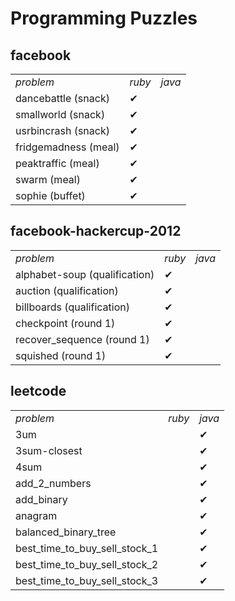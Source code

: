 # Programming Puzzles

## facebook
<table>
<tr><td><em>problem</em></td><td><em>ruby</em></td><td><em>java</em></td></tr>
<tr><td>dancebattle (snack)</td><td>&#10004</td><td/>
<tr><td>smallworld (snack)</td><td>&#10004</td><td/>
<tr><td>usrbincrash (snack)</td><td>&#10004</td><td/>
<tr><td>fridgemadness (meal)</td><td>&#10004</td><td/>
<tr><td>peaktraffic (meal)</td><td>&#10004</td><td/>
<tr><td>swarm (meal)</td><td>&#10004</td><td/>
<tr><td>sophie (buffet)</td><td>&#10004</td><td/>
</table>

## facebook-hackercup-2012
<table>
<tr><td><em>problem</em></td><td><em>ruby</em></td><td><em>java</em></td></tr>
<tr><td>alphabet-soup (qualification)</td><td>&#10004</td><td/>
<tr><td>auction (qualification)</td><td>&#10004</td><td/>
<tr><td>billboards (qualification)</td><td>&#10004</td><td/>
<tr><td>checkpoint (round 1)</td><td>&#10004</td><td/>
<tr><td>recover_sequence (round 1)</td><td>&#10004</td><td/>
<tr><td>squished (round 1)</td><td>&#10004</td><td/>
</table>

## leetcode
<table>
<tr><td><em>problem</em></td><td><em>ruby</em></td><td><em>java</em></td></tr>
<tr><td>3um</td><td/><td>&#10004</td>
<tr><td>3sum-closest</td><td/><td>&#10004</td>
<tr><td>4sum</td><td/><td>&#10004</td>
<tr><td>add_2_numbers</td><td/><td>&#10004</td>
<tr><td>add_binary</td><td/><td>&#10004</td>
<tr><td>anagram</td><td/><td>&#10004</td>
<tr><td>balanced_binary_tree</td><td/><td>&#10004</td>
<tr><td>best_time_to_buy_sell_stock_1</td><td/><td>&#10004</td>
<tr><td>best_time_to_buy_sell_stock_2</td><td/><td>&#10004</td>
<tr><td>best_time_to_buy_sell_stock_3</td><td/><td>&#10004</td>
</table>
